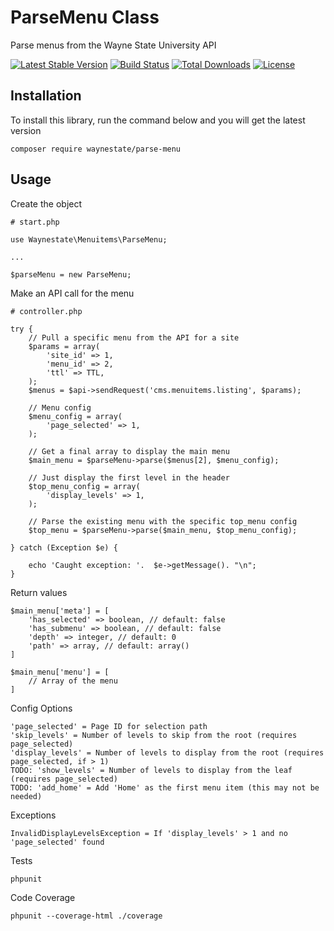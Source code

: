 ParseMenu Class
============

Parse menus from the Wayne State University API

[![Latest Stable Version](https://poser.pugx.org/waynestate/parse-menu/v/stable.svg)](https://packagist.org/packages/waynestate/parse-menu)
[![Build Status](https://travis-ci.org/waynestate/parse-menu.svg?branch=develop)](https://travis-ci.org/waynestate/parse-menu)
[![Total Downloads](https://poser.pugx.org/waynestate/parse-menu/downloads.svg)](https://packagist.org/packages/waynestate/parse-menu)
[![License](https://poser.pugx.org/waynestate/parse-menu/license.svg)](https://packagist.org/packages/waynestate/parse-menu)


Installation
------------

To install this library, run the command below and you will get the latest version

    composer require waynestate/parse-menu
    
Usage
------------

Create the object

    # start.php

    use Waynestate\Menuitems\ParseMenu;

    ...

    $parseMenu = new ParseMenu;

Make an API call for the menu

    # controller.php

    try {
        // Pull a specific menu from the API for a site
        $params = array(
            'site_id' => 1,
            'menu_id' => 2,
            'ttl' => TTL,
        );
        $menus = $api->sendRequest('cms.menuitems.listing', $params);

        // Menu config
        $menu_config = array(
            'page_selected' => 1,
        );

        // Get a final array to display the main menu
        $main_menu = $parseMenu->parse($menus[2], $menu_config);

        // Just display the first level in the header
        $top_menu_config = array(
            'display_levels' => 1,
        );

        // Parse the existing menu with the specific top_menu config
        $top_menu = $parseMenu->parse($main_menu, $top_menu_config);

    } catch (Exception $e) {

        echo 'Caught exception: '.  $e->getMessage(). "\n";
    }
    
Return values

    $main_menu['meta'] = [
        'has_selected' => boolean, // default: false
        'has_submenu' => boolean, // default: false
        'depth' => integer, // default: 0
        'path' => array, // default: array()
    ]
    
    $main_menu['menu'] = [
        // Array of the menu
    ]
    
Config Options

    'page_selected' = Page ID for selection path
    'skip_levels' = Number of levels to skip from the root (requires page_selected)
    'display_levels' = Number of levels to display from the root (requires page_selected, if > 1)
    TODO: 'show_levels' = Number of levels to display from the leaf (requires page_selected)
    TODO: 'add_home' = Add 'Home' as the first menu item (this may not be needed)

Exceptions

    InvalidDisplayLevelsException = If 'display_levels' > 1 and no 'page_selected' found

Tests

    phpunit

Code Coverage

    phpunit --coverage-html ./coverage
